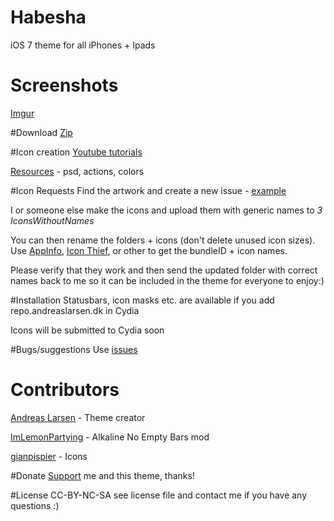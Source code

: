# Habesha
iOS 7 theme for all iPhones + Ipads

# Screenshots
[Imgur](http://imgur.com/a/7uDxB)

#Download
[Zip](https://github.com/andreaslarsen/habesha/archive/master.zip)

#Icon creation
[Youtube tutorials](https://www.youtube.com/watch?v=Xu9YZSiugzg&list=PLu10KOqPpseQVdqkfgSX2C8liWPSGG0bb)

[Resources](https://github.com/andreaslarsen/habesha-resources) - psd, actions, colors

#Icon Requests
Find the artwork and create a new issue - [example](https://github.com/andreaslarsen/habesha/issues/5)

I or someone else make the icons and upload them with generic names to *3 IconsWithoutNames*

You can then rename the folders + icons (don't delete unused icon sizes). Use [AppInfo](http://cydia.saurik.com/package/com.mileskabal.appinfo/), [Icon Thief](http://cydia.saurik.com/package/com.troywagner.iconthief/), or other to get the bundleID + icon names.

Please verify that they work and then send the updated folder with correct names back to me so it can be included in the theme for everyone to enjoy:)

#Installation
Statusbars, icon masks etc. are available if you add repo.andreaslarsen.dk in Cydia

Icons will be submitted to Cydia soon

#Bugs/suggestions
Use [issues](https://github.com/andreaslarsen/habesha/issues/)

# Contributors
[Andreas Larsen](http://www.andreaslarsen.dk) - Theme creator

[ImLemonPartying](http://www.reddit.com/user/ImLemonPartying) - Alkaline No Empty Bars mod

[gianpispier](https://github.com/gianpispier) - Icons

#Donate
[Support](http://andreaslarsen.dk/depictions/donate) me and this theme, thanks!

#License
CC-BY-NC-SA see license file and contact me if you have any questions :)
